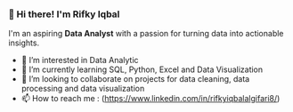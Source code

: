 ### 👋 Hi there! I'm Rifky Iqbal
  
  I'm an aspiring **Data Analyst** with a passion for turning data into actionable insights.
  
- 👀 I’m interested in Data Analytic
- 🌱 I’m currently learning SQL, Python, Excel and Data Visualization 
- 💞️ I’m looking to collaborate on projects for data cleaning, data processing and data visualization
- 📫 How to reach me : (https://www.linkedin.com/in/rifkyiqbalalgifari8/)

<!---
rifkyiqbal52/rifkyiqbal52 is a ✨ special ✨ repository because its `README.md` (this file) appears on your GitHub profile.
You can click the Preview link to take a look at your changes.
--->
